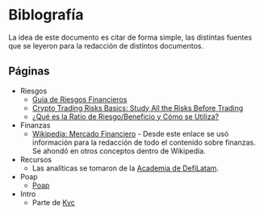 # Biblografía

La idea de este documento es citar de forma simple, las distintas fuentes que se leyeron para la redacción de distintos documentos.

## Páginas
- Riesgos
  - [Guía de Riesgos Financieros](https://academy.binance.com/es/articles/financial-risk-explained)
  - [Crypto Trading Risks Basics: Study All the Risks Before Trading](https://3commas.io/academy/articles/crypto-trading-risks-basics)
  - [¿Qué es la Ratio de Riesgo/Beneficio y Cómo se Utiliza?](https://academy.binance.com/es/articles/what-is-the-risk-reward-ratio-and-how-to-use-it)
- Finanzas
  - [Wikipedia: Mercado Financiero](https://es.wikipedia.org/wiki/Mercado_financiero) - Desde este enlace se usó información para la redacción de todo el contenido sobre finanzas. Se ahondó en otros conceptos dentro de Wikipedia.
- Recursos
  - Las analíticas se tomaron de la [Academia de DefiLatam](https://academia.defilatam.com/herramientas/analiticas).
- Poap
  - [Poap](http://academia.defilatam.com/poap)
- Intro
  - Parte de [Kyc](https://www.electronicid.eu/es/blog/post/que-es-kyc-know-customer/es)
